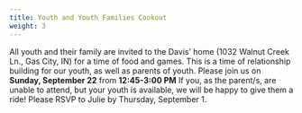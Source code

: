 ```yaml
---
title: Youth and Youth Families Cookout
weight: 3
---
```


All youth and their family are invited to the Davis’ home (1032 Walnut Creek Ln., Gas City, IN) for a time of food and games. This is a time of relationship building for our youth, as well as parents of youth.  Please join us on **Sunday, September 22** from **12:45-3:00 PM**  If you, as the parent/s, are unable to attend, but your youth is available, we will be happy to give them a ride! Please RSVP to Julie by Thursday, September 1.